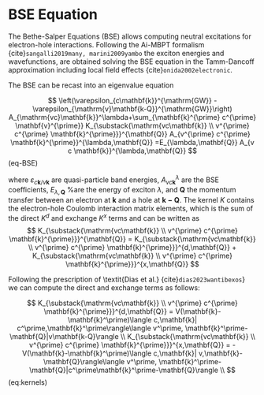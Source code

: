 # BSE Equation

The Bethe-Salper Equations (BSE) allows computing neutral excitations for electron-hole interactions.
Following the Ai-MBPT formalism {cite}`sangalli2019many, marini2009yambo` the exciton energies and wavefunctions, are obtained solving the BSE equation in the Tamm-Dancoff approximation including local field effects {cite}`onida2002electronic`. 

The BSE can be recast into an eigenvalue equation 

$$
    \left(\varepsilon_{c\mathbf{k}}^{\mathrm{GW}}
    -\varepsilon_{\mathrm{v}\mathbf{k-Q}}^{\mathrm{GW}}\right)
    A_{\mathrm{vc}\mathbf{k}}^\lambda+\sum_{\mathbf{k}^{\prime}
    c^{\prime} \mathbf{v}^{\prime}}
    K_{\substack{\mathrm{vc\mathbf{k}} \\ v^{\prime} c^{\prime} \mathbf{k}^{\prime}}}^{\mathbf{Q}}
    A_{v^{\prime} c^{\prime} \mathbf{k}^{\prime}}^{\lambda,\mathbf{Q}}
    =E_{\lambda,\mathbf{Q}} A_{v c \mathbf{k}}^{\lambda,\mathbf{Q}}
$$ (eq-BSE)

where $\varepsilon_{c\mathbf{k}/v\mathbf{k}}$ are quasi-particle band energies, 
 $A^{\lambda}_{v c\mathbf{k}}$ are the BSE coefficients, $E_{\lambda,\mathbf{Q}}$ %are 
the energy of exciton $\lambda$, and $\mathbf{Q}$ the momentum transfer between an electron at $\mathbf{k}$ and a hole at $\mathbf{k-Q}$.
The kernel $K$ contains the electron-hole Coulomb interaction matrix elements, which is the sum of the direct $K^{d}$ and exchange $K^{x}$ terms and can be written as
$$
    K_{\substack{\mathrm{vc\mathbf{k}} \\ v^{\prime} c^{\prime} \mathbf{k}^{\prime}}}^{\mathbf{Q}} =     K_{\substack{\mathrm{vc\mathbf{k}} \\ v^{\prime} c^{\prime} \mathbf{k}^{\prime}}}^{d,\mathbf{Q}} +     K_{\substack{\mathrm{vc\mathbf{k}} \\ v^{\prime} c^{\prime} \mathbf{k}^{\prime}}}^{x,\mathbf{Q}}
$$

Following the prescription of \textit{Dias et al.} {cite}`dias2023wantibexos`} we can compute the direct and exchange terms as follows:

$$
    K_{\substack{\mathrm{vc\mathbf{k}} \\ v^{\prime} c^{\prime} \mathbf{k}^{\prime}}}^{d,\mathbf{Q}} = V(\mathbf{k}-\mathbf{k}^\prime)\langle
    c,\mathbf{k}|
    c^\prime,\mathbf{k}^\prime\rangle\langle
    v^\prime, \mathbf{k}^\prime-\mathbf{Q}|v\mathbf{k-Q}\rangle \\
    K_{\substack{\mathrm{vc\mathbf{k}} \\ v^{\prime} c^{\prime} \mathbf{k}^{\prime}}}^{x,\mathbf{Q}} = -V(\mathbf{k}-\mathbf{k}^\prime)\langle
    c,\mathbf{k}|
    v,\mathbf{k}-\mathbf{Q}\rangle\langle
    v^\prime, \mathbf{k}^\prime-\mathbf{Q}|c^\prime\mathbf{k}^\prime-\mathbf{Q}\rangle \\    
$$ (eq:kernels)